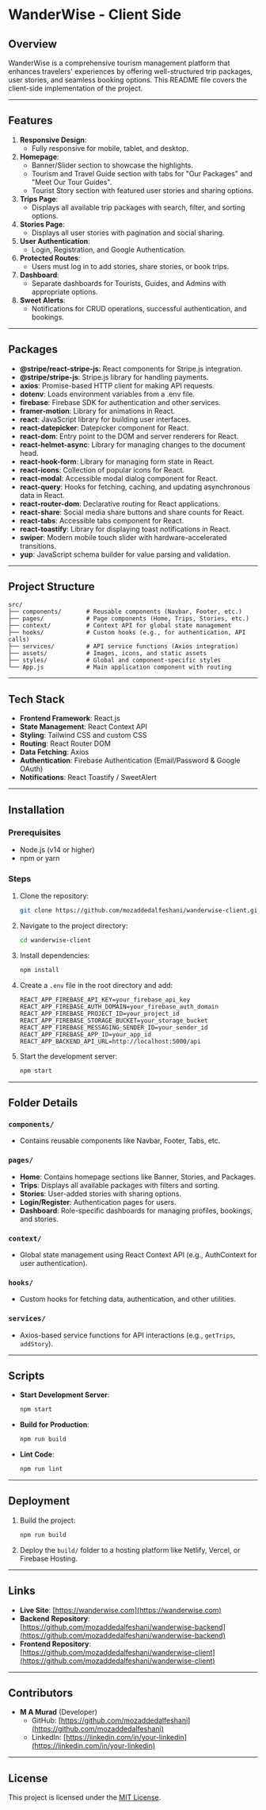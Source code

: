 # WanderWise - Client Side

## Overview

WanderWise is a comprehensive tourism management platform that enhances travelers' experiences by offering well-structured trip packages, user stories, and seamless booking options. This README file covers the client-side implementation of the project.

---

## Features

1. **Responsive Design**:
   - Fully responsive for mobile, tablet, and desktop.
2. **Homepage**:
   - Banner/Slider section to showcase the highlights.
   - Tourism and Travel Guide section with tabs for "Our Packages" and "Meet Our Tour Guides".
   - Tourist Story section with featured user stories and sharing options.
3. **Trips Page**:
   - Displays all available trip packages with search, filter, and sorting options.
4. **Stories Page**:
   - Displays all user stories with pagination and social sharing.
5. **User Authentication**:
   - Login, Registration, and Google Authentication.
6. **Protected Routes**:
   - Users must log in to add stories, share stories, or book trips.
7. **Dashboard**:
   - Separate dashboards for Tourists, Guides, and Admins with appropriate options.
8. **Sweet Alerts**:
   - Notifications for CRUD operations, successful authentication, and bookings.

---

## Packages

- **@stripe/react-stripe-js**: React components for Stripe.js integration.
- **@stripe/stripe-js**: Stripe.js library for handling payments.
- **axios**: Promise-based HTTP client for making API requests.
- **dotenv**: Loads environment variables from a .env file.
- **firebase**: Firebase SDK for authentication and other services.
- **framer-motion**: Library for animations in React.
- **react**: JavaScript library for building user interfaces.
- **react-datepicker**: Datepicker component for React.
- **react-dom**: Entry point to the DOM and server renderers for React.
- **react-helmet-async**: Library for managing changes to the document head.
- **react-hook-form**: Library for managing form state in React.
- **react-icons**: Collection of popular icons for React.
- **react-modal**: Accessible modal dialog component for React.
- **react-query**: Hooks for fetching, caching, and updating asynchronous data in React.
- **react-router-dom**: Declarative routing for React applications.
- **react-share**: Social media share buttons and share counts for React.
- **react-tabs**: Accessible tabs component for React.
- **react-toastify**: Library for displaying toast notifications in React.
- **swiper**: Modern mobile touch slider with hardware-accelerated transitions.
- **yup**: JavaScript schema builder for value parsing and validation.

---

## Project Structure

```plaintext
src/
├── components/       # Reusable components (Navbar, Footer, etc.)
├── pages/            # Page components (Home, Trips, Stories, etc.)
├── context/          # Context API for global state management
├── hooks/            # Custom hooks (e.g., for authentication, API calls)
├── services/         # API service functions (Axios integration)
├── assets/           # Images, icons, and static assets
├── styles/           # Global and component-specific styles
└── App.js            # Main application component with routing
```

---

## Tech Stack

- **Frontend Framework**: React.js
- **State Management**: React Context API
- **Styling**: Tailwind CSS and custom CSS
- **Routing**: React Router DOM
- **Data Fetching**: Axios
- **Authentication**: Firebase Authentication (Email/Password & Google OAuth)
- **Notifications**: React Toastify / SweetAlert

---

## Installation

### Prerequisites

- Node.js (v14 or higher)
- npm or yarn

### Steps

1. Clone the repository:
   ```bash
   git clone https://github.com/mozaddedalfeshani/wanderwise-client.git
   ```
2. Navigate to the project directory:
   ```bash
   cd wanderwise-client
   ```
3. Install dependencies:
   ```bash
   npm install
   ```
4. Create a `.env` file in the root directory and add:
   ```env
   REACT_APP_FIREBASE_API_KEY=your_firebase_api_key
   REACT_APP_FIREBASE_AUTH_DOMAIN=your_firebase_auth_domain
   REACT_APP_FIREBASE_PROJECT_ID=your_project_id
   REACT_APP_FIREBASE_STORAGE_BUCKET=your_storage_bucket
   REACT_APP_FIREBASE_MESSAGING_SENDER_ID=your_sender_id
   REACT_APP_FIREBASE_APP_ID=your_app_id
   REACT_APP_BACKEND_API_URL=http://localhost:5000/api
   ```
5. Start the development server:
   ```bash
   npm start
   ```

---

## Folder Details

### `components/`

- Contains reusable components like Navbar, Footer, Tabs, etc.

### `pages/`

- **Home**: Contains homepage sections like Banner, Stories, and Packages.
- **Trips**: Displays all available packages with filters and sorting.
- **Stories**: User-added stories with sharing options.
- **Login/Register**: Authentication pages for users.
- **Dashboard**: Role-specific dashboards for managing profiles, bookings, and stories.

### `context/`

- Global state management using React Context API (e.g., AuthContext for user authentication).

### `hooks/`

- Custom hooks for fetching data, authentication, and other utilities.

### `services/`

- Axios-based service functions for API interactions (e.g., `getTrips`, `addStory`).

---

## Scripts

- **Start Development Server**:
  ```bash
  npm start
  ```
- **Build for Production**:
  ```bash
  npm run build
  ```
- **Lint Code**:
  ```bash
  npm run lint
  ```

---

## Deployment

1. Build the project:
   ```bash
   npm run build
   ```
2. Deploy the `build/` folder to a hosting platform like Netlify, Vercel, or Firebase Hosting.

---

## Links

- **Live Site**: [https://wanderwise.com](https://wanderwise.com)
- **Backend Repository**: [https://github.com/mozaddedalfeshani/wanderwise-backend](https://github.com/mozaddedalfeshani/wanderwise-backend)
- **Frontend Repository**: [https://github.com/mozaddedalfeshani/wanderwise-client](https://github.com/mozaddedalfeshani/wanderwise-client)

---

## Contributors

- **M A Murad** (Developer)
  - GitHub: [https://github.com/mozaddedalfeshani](https://github.com/mozaddedalfeshani)
  - LinkedIn: [https://linkedin.com/in/your-linkedin](https://linkedin.com/in/your-linkedin)

---

## License

This project is licensed under the [MIT License](https://opensource.org/licenses/MIT).
